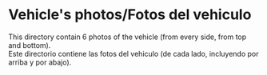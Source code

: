Vehicle's photos/Fotos del vehiculo
====

This directory contain 6 photos of the vehicle (from every side, from top and bottom).  
Este directorio contiene las fotos del vehiculo (de cada lado, incluyendo por arriba y por abajo).
